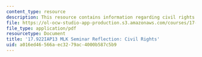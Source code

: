 ```yaml
---
content_type: resource
description: This resource contains information regarding civil rights.
file: https://ol-ocw-studio-app-production.s3.amazonaws.com/courses/17-922-dr-martin-luther-king-jr-iap-design-seminar-january-iap-2013/a016ed46566aec3279ac4000b587c5b9_MIT17_922IAP13_RefPapr2A.pdf
file_type: application/pdf
resourcetype: Document
title: '17.922IAP13 MLK Seminar Reflection: Civil Rights'
uid: a016ed46-566a-ec32-79ac-4000b587c5b9
---
```

